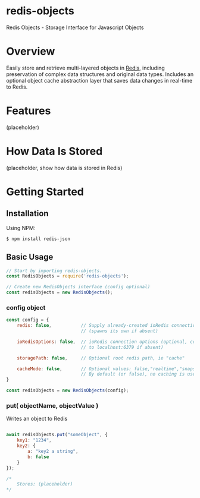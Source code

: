 # redis-objects
Redis Objects - Storage Interface for Javascript Objects

# Overview
Easily store and retrieve multi-layered objects in [Redis](http://redis.io), including preservation of complex data structures and original data types.  Includes an optional object cache abstraction layer that saves data changes in real-time to Redis.

# Features

 (placeholder)


# How Data Is Stored

(placeholder, show how data is stored in Redis)

# Getting Started

## Installation

Using NPM:
```
$ npm install redis-json
```

## Basic Usage

``` javascript
// Start by importing redis-objects.
const RedisObjects = require('redis-objects');

// Create new RedisObjects interface (config optional)
const redisObjects = new RedisObjects(); 
```

### config object
``` javascript
const config = {
    redis: false,           // Supply already-created ioRedis connection 
                            // (spawns its own if absent)

    ioRedisOptions: false,  // ioRedis connection options (optional, connects 
                            // to localhost:6379 if absent)

    storagePath: false,     // Optional root redis path, ie "cache"

    cacheMode: false,       // Optional values: false,"realtime","snapshot" 
                            // By default (or false), no caching is used
}

const redisObjects = new RedisObjects(config);
```

### put( objectName, objectValue ) 

Writes an object to Redis

``` javascript

await redisObjects.put("someObject", {
    key1: "1234",
    key2: {
        a: "key2 a string",
        b: false
    }
});

/*
    Stores: (placeholder)
*/

```


